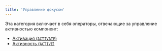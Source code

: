 ```yaml
---
title: 'Управление фокусом'
---
```


Эта категория включает в себя операторы, отвечающие за управление активностью компонент:

-   [Активация (`ACTIVATE`)](Activation_ACTIVATE.md)
-   [Активность (`ACTIVE`)](Activity_ACTIVE.md)

 
